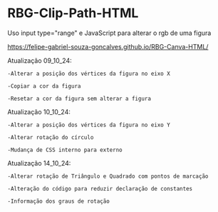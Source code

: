 # RBG-Clip-Path-HTML

Uso input type="range" e JavaScript para alterar o rgb de uma figura

https://felipe-gabriel-souza-goncalves.github.io/RBG-Canva-HTML/

Atualização 09_10_24:

    -Alterar a posição dos vértices da figura no eixo X
    
    -Copiar a cor da figura
    
    -Resetar a cor da figura sem alterar a figura
    
Atualização 10_10_24:

    -Alterar a posição dos vértices da figura no eixo Y

    -Alterar rotação do círculo

    -Mudança de CSS interno para externo

Atualização 14_10_24:

    -Alterar rotação de Triângulo e Quadrado com pontos de marcação 

    -Alteração do código para reduzir declaração de constantes

    -Informação dos graus de rotação

